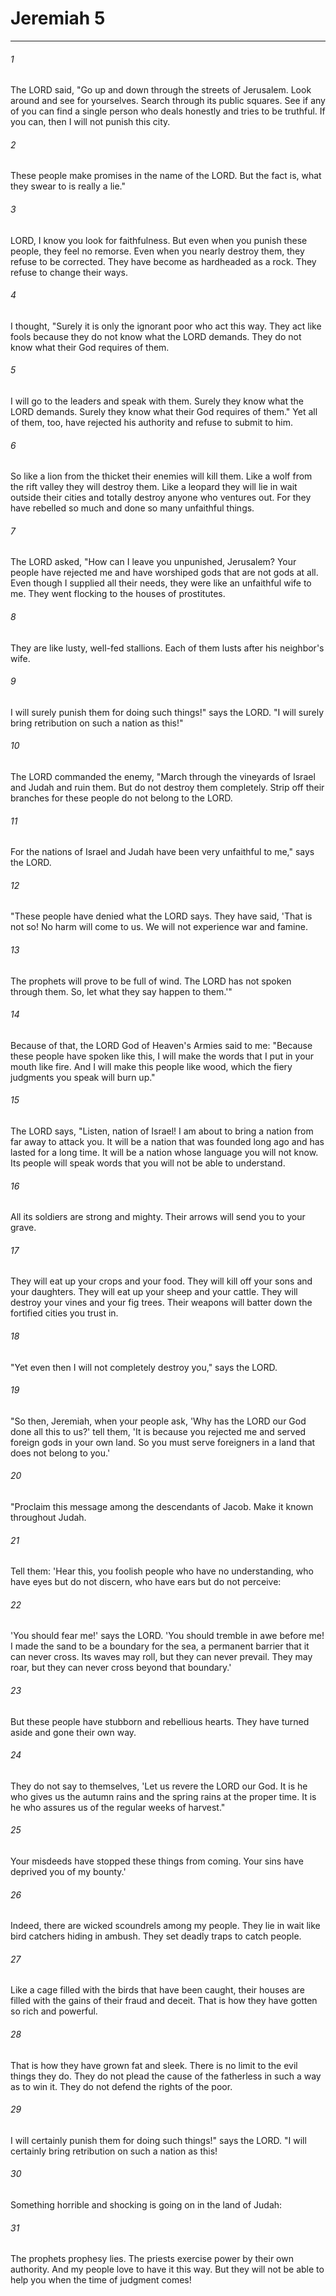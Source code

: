 # Jeremiah 5
***



###### 1 
The LORD said, "Go up and down through the streets of Jerusalem. Look around and see for yourselves. Search through its public squares. See if any of you can find a single person who deals honestly and tries to be truthful. If you can, then I will not punish this city. 

###### 2 
These people make promises in the name of the LORD. But the fact is, what they swear to is really a lie." 

###### 3 
LORD, I know you look for faithfulness. But even when you punish these people, they feel no remorse. Even when you nearly destroy them, they refuse to be corrected. They have become as hardheaded as a rock. They refuse to change their ways. 

###### 4 
I thought, "Surely it is only the ignorant poor who act this way. They act like fools because they do not know what the LORD demands. They do not know what their God requires of them. 

###### 5 
I will go to the leaders and speak with them. Surely they know what the LORD demands. Surely they know what their God requires of them." Yet all of them, too, have rejected his authority and refuse to submit to him. 

###### 6 
So like a lion from the thicket their enemies will kill them. Like a wolf from the rift valley they will destroy them. Like a leopard they will lie in wait outside their cities and totally destroy anyone who ventures out. For they have rebelled so much and done so many unfaithful things. 

###### 7 
The LORD asked, "How can I leave you unpunished, Jerusalem? Your people have rejected me and have worshiped gods that are not gods at all. Even though I supplied all their needs, they were like an unfaithful wife to me. They went flocking to the houses of prostitutes. 

###### 8 
They are like lusty, well-fed stallions. Each of them lusts after his neighbor's wife. 

###### 9 
I will surely punish them for doing such things!" says the LORD. "I will surely bring retribution on such a nation as this!" 

###### 10 
The LORD commanded the enemy, "March through the vineyards of Israel and Judah and ruin them. But do not destroy them completely. Strip off their branches for these people do not belong to the LORD. 

###### 11 
For the nations of Israel and Judah have been very unfaithful to me," says the LORD. 

###### 12 
"These people have denied what the LORD says. They have said, 'That is not so! No harm will come to us. We will not experience war and famine. 

###### 13 
The prophets will prove to be full of wind. The LORD has not spoken through them. So, let what they say happen to them.'" 

###### 14 
Because of that, the LORD God of Heaven's Armies said to me: "Because these people have spoken like this, I will make the words that I put in your mouth like fire. And I will make this people like wood, which the fiery judgments you speak will burn up." 

###### 15 
The LORD says, "Listen, nation of Israel! I am about to bring a nation from far away to attack you. It will be a nation that was founded long ago and has lasted for a long time. It will be a nation whose language you will not know. Its people will speak words that you will not be able to understand. 

###### 16 
All its soldiers are strong and mighty. Their arrows will send you to your grave. 

###### 17 
They will eat up your crops and your food. They will kill off your sons and your daughters. They will eat up your sheep and your cattle. They will destroy your vines and your fig trees. Their weapons will batter down the fortified cities you trust in. 

###### 18 
"Yet even then I will not completely destroy you," says the LORD. 

###### 19 
"So then, Jeremiah, when your people ask, 'Why has the LORD our God done all this to us?' tell them, 'It is because you rejected me and served foreign gods in your own land. So you must serve foreigners in a land that does not belong to you.' 

###### 20 
"Proclaim this message among the descendants of Jacob. Make it known throughout Judah. 

###### 21 
Tell them: 'Hear this, you foolish people who have no understanding, who have eyes but do not discern, who have ears but do not perceive: 

###### 22 
'You should fear me!' says the LORD. 'You should tremble in awe before me! I made the sand to be a boundary for the sea, a permanent barrier that it can never cross. Its waves may roll, but they can never prevail. They may roar, but they can never cross beyond that boundary.' 

###### 23 
But these people have stubborn and rebellious hearts. They have turned aside and gone their own way. 

###### 24 
They do not say to themselves, 'Let us revere the LORD our God. It is he who gives us the autumn rains and the spring rains at the proper time. It is he who assures us of the regular weeks of harvest." 

###### 25 
Your misdeeds have stopped these things from coming. Your sins have deprived you of my bounty.' 

###### 26 
Indeed, there are wicked scoundrels among my people. They lie in wait like bird catchers hiding in ambush. They set deadly traps to catch people. 

###### 27 
Like a cage filled with the birds that have been caught, their houses are filled with the gains of their fraud and deceit. That is how they have gotten so rich and powerful. 

###### 28 
That is how they have grown fat and sleek. There is no limit to the evil things they do. They do not plead the cause of the fatherless in such a way as to win it. They do not defend the rights of the poor. 

###### 29 
I will certainly punish them for doing such things!" says the LORD. "I will certainly bring retribution on such a nation as this! 

###### 30 
Something horrible and shocking is going on in the land of Judah: 

###### 31 
The prophets prophesy lies. The priests exercise power by their own authority. And my people love to have it this way. But they will not be able to help you when the time of judgment comes!
